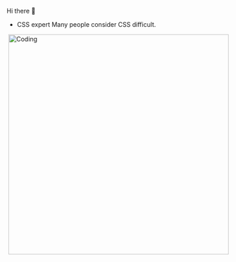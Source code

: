 Hi there 👋

- CSS expert
Many people consider CSS difficult.
<img align="right" alt="Coding" width="500" src="https://github.com/VividSun-V/VividSun-V/assets/164004558/e63bbf1d-9dd8-45e6-bc5d-75f4fa6fed6b">
<!--
**VividSun-V/VividSun-V** is a ✨ _special_ ✨ repository because its `README.md` (this file) appears on your GitHub profile.

Here are some ideas to get you started:

- 🔭 I’m currently working on ...
- 🌱 I’m currently learning ...
- 👯 I’m looking to collaborate on ...
- 🤔 I’m looking for help with ...
- 💬 Ask me about ...
- 📫 How to reach me: ...
- 😄 Pronouns: ...
- ⚡ Fun fact: ...
-->
